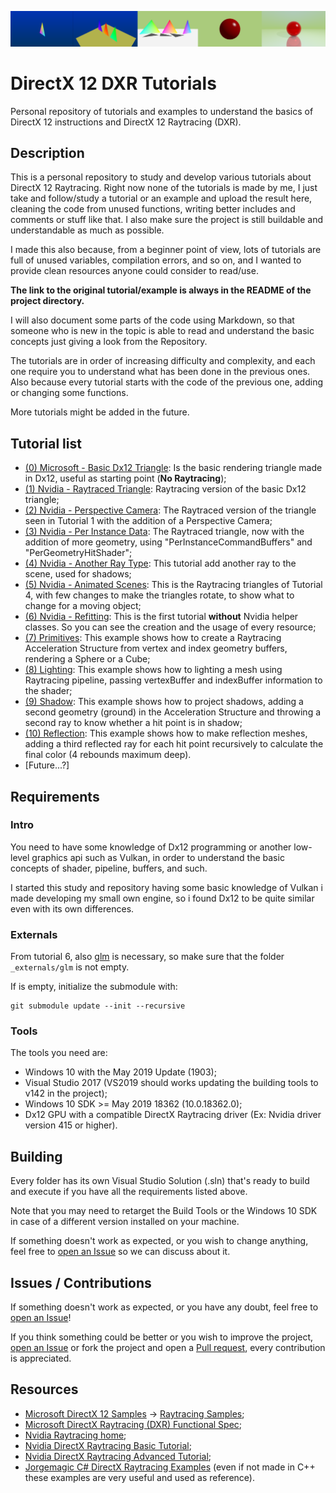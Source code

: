 ![Header of Dx12 examples repository](ReadmeMedia/header.png)

# DirectX 12 DXR Tutorials
Personal repository of tutorials and examples to understand the basics of DirectX 12 instructions and DirectX 12 Raytracing (DXR).

## Description
This is a personal repository to study and develop various tutorials about DirectX 12 Raytracing. Right now none of the tutorials is made by me, I just take and follow/study a tutorial or an example and upload the result here, cleaning the code from unused functions, writing better includes and comments or stuff like that. I also make sure the project is still buildable and understandable as much as possible.

I made this also because, from a beginner point of view, lots of tutorials are full of unused variables, compilation errors, and so on, and I wanted to provide clean resources anyone could consider to read/use.

**The link to the original tutorial/example is always in the README of the project directory.**

I will also document some parts of the code using Markdown, so that someone who is new in the topic is able to read and understand the basic concepts just giving a look from the Repository.

The tutorials are in order of increasing difficulty and complexity, and each one require you to understand what has been done in the previous ones. Also because every tutorial starts with the code of the previous one, adding or changing some functions.

More tutorials might be added in the future.

## Tutorial list

* [(0) Microsoft - Basic Dx12 Triangle](https://github.com/ScrappyCocco/DirectX-DXR-Tutorials/tree/master/00-BasicDxTriangle): Is the basic rendering triangle made in Dx12, useful as starting point (**No Raytracing**);
* [(1) Nvidia - Raytraced Triangle](https://github.com/ScrappyCocco/DirectX-DXR-Tutorials/tree/master/01-Dx12DXRTriangle): Raytracing version of the basic Dx12 triangle;
* [(2) Nvidia - Perspective Camera](https://github.com/ScrappyCocco/DirectX-DXR-Tutorials/tree/master/02-Dx12DXRTriangle-PerspectiveCamera): The Raytraced version of the triangle seen in Tutorial 1 with the addition of a Perspective Camera;
* [(3) Nvidia - Per Instance Data](https://github.com/ScrappyCocco/DirectX-DXR-Tutorials/tree/master/03-DXRTriangle-PerInstanceData): The Raytraced triangle, now with the addition of more geometry, using "PerInstanceCommandBuffers" and "PerGeometryHitShader";
* [(4) Nvidia - Another Ray Type](https://github.com/ScrappyCocco/DirectX-DXR-Tutorials/tree/master/04-DXRTriangle-AnotherRayType): This tutorial add another ray to the scene, used for shadows;
* [(5) Nvidia - Animated Scenes](https://github.com/ScrappyCocco/DirectX-DXR-Tutorials/tree/master/05-DXRTriangle-AnimatedTriangle): This is the Raytracing triangles of Tutorial 4, with few changes to make the triangles rotate, to show what to change for a moving object;
* [(6) Nvidia - Refitting](https://github.com/ScrappyCocco/DirectX-DXR-Tutorials/tree/master/06-DXRTriangle-Rework): This is the first tutorial **without** Nvidia helper classes. So you can see the creation and the usage of every resource;
* [(7) Primitives](https://github.com/ScrappyCocco/DirectX-DXR-Tutorials/tree/master/07-Primitives): This example shows how to create a Raytracing Acceleration Structure from vertex and index geometry buffers, rendering a Sphere or a Cube;
* [(8) Lighting](https://github.com/ScrappyCocco/DirectX-DXR-Tutorials/tree/master/08-Lighting): This example shows how to lighting a mesh using Raytracing pipeline, passing vertexBuffer and indexBuffer information to the shader;
* [(9) Shadow](https://github.com/ScrappyCocco/DirectX-DXR-Tutorials/tree/master/09-Shadow): This example shows how to project shadows, adding a second geometry (ground) in the Acceleration Structure and throwing a second ray to know whether a hit point is in shadow;
* [(10) Reflection](https://github.com/ScrappyCocco/DirectX-DXR-Tutorials/tree/master/10-Reflection): This example shows how to make reflection meshes, adding a third reflected ray for each hit point recursively to calculate the final color (4 rebounds maximum deep).
* [Future...?]

## Requirements

### Intro
You need to have some knowledge of Dx12 programming or another low-level graphics api such as Vulkan, in order to understand the basic concepts of shader, pipeline, buffers, and such.

I started this study and repository having some basic knowledge of Vulkan i made developing my small own engine, so i found Dx12 to be quite similar even with its own differences.

### Externals
From tutorial 6, also [glm](https://github.com/g-truc/glm) is necessary, so make sure that the folder `_externals/glm` is not empty.

If is empty, initialize the submodule with:
```
git submodule update --init --recursive
```

### Tools
The tools you need are:

* Windows 10 with the May 2019 Update (1903);
* Visual Studio 2017 (VS2019 should works updating the building tools to v142 in the project);
* Windows 10 SDK >= May 2019 18362 (10.0.18362.0);
* Dx12 GPU with a compatible DirectX Raytracing driver (Ex: Nvidia driver version 415 or higher).

## Building
Every folder has its own Visual Studio Solution (.sln) that's ready to build and execute if you have all the requirements listed above.

Note that you may need to retarget the Build Tools or the Windows 10 SDK in case of a different version installed on your machine.

If something doesn't work as expected, or you wish to change anything, feel free to [open an Issue](https://github.com/ScrappyCocco/DirectX-DXR-Tutorials/issues) so we can discuss about it.

## Issues / Contributions

If something doesn't work as expected, or you have any doubt, feel free to [open an Issue](https://github.com/ScrappyCocco/DirectX-DXR-Tutorials/issues)!

If you think something could be better or you wish to improve the project, [open an Issue](https://github.com/ScrappyCocco/DirectX-DXR-Tutorials/issues) or fork the project and open a [Pull request](https://github.com/ScrappyCocco/DirectX-DXR-Tutorials/pulls), every contribution is appreciated.

## Resources

* [Microsoft DirectX 12 Samples](https://github.com/microsoft/DirectX-Graphics-Samples) -> [Raytracing Samples](https://github.com/microsoft/DirectX-Graphics-Samples/tree/master/Samples/Desktop/D3D12Raytracing);
* [Microsoft DirectX Raytracing (DXR) Functional Spec](https://github.com/microsoft/DirectX-Specs/blob/master/d3d/Raytracing.md);
* [Nvidia Raytracing home](https://developer.nvidia.com/rtx/raytracing);
* [Nvidia DirectX Raytracing Basic Tutorial](https://developer.nvidia.com/rtx/raytracing/dxr/DX12-Raytracing-tutorial-Part-1);
* [Nvidia DirectX Raytracing Advanced Tutorial](https://github.com/NVIDIAGameWorks/DxrTutorials);
* [Jorgemagic C# DirectX Raytracing Examples](https://github.com/Jorgemagic/CSharpDirectXRaytracing) (even if not made in C++ these examples are very useful and used as reference).
